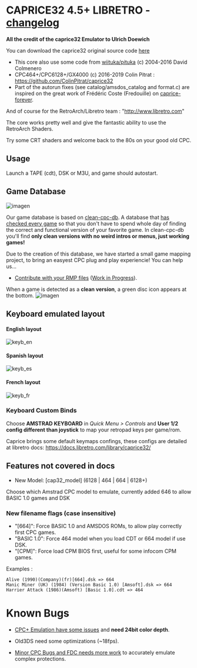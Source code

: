 # CAPRICE32 4.5+ LIBRETRO - [changelog](CHANGES.md)

**All the credit of the caprice32 Emulator to Ulrich Doewich**

You can download the caprice32 original source code [here](http://sourceforge.net/projects/caprice32/)

* This core also use some code from [wiituka/pituka](http://code.google.com/p/wiituka/) (c) 2004-2016 David Colmenero
* CPC464+/CPC6128+/GX4000 (c) 2016-2019 Colin Pitrat : https://github.com/ColinPitrat/caprice32
* Part of the autorun fixes (see catalog/amsdos_catalog and format.c) are inspired on the great work of Frédéric Coste (Fredouille) on [caprice-forever](https://www.cpc-power.com/cpcarchives/index.php?page=articles&num=445).

And of course for the RetroArch/Libretro team : "http://www.libretro.com"

The core works pretty well and give the fantastic ability to use the RetroArch Shaders.

Try some CRT shaders and welcome back to the 80s on your good old CPC.

## Usage

Launch a TAPE (cdt), DSK or M3U, and game should autostart.


## Game Database

![imagen](https://user-images.githubusercontent.com/560310/172238790-09ca924a-099c-4c45-a0be-1738b8d6fa6f.png)

Our game database is based on [clean-cpc-db](https://github.com/clean-cpc-db). A database that [has checked every game](https://github.com/libretro/libretro-cap32/issues/112) so that you don't have to spend whole day of finding the correct and functional version of your favorite game. In clean-cpc-db you'll find **only clean versions with no weird intros or menus, just working games!**

Due to the creation of this database, we have started a small game mapping project, to bring an easyest CPC plug and play experiencie! You can help us...

* [Contribute with your RMP files](https://github.com/libretro/libretro-cap32/wiki/%5Bcolaborate%5D-create-a-new-RMP-for-your-favorite-game!) ([Work in Progress](https://github.com/libretro/libretro-cap32/wiki/RMP:-Done)).

When a game is detected as a **clean version**, a green disc icon appears at the bottom.
![imagen](https://user-images.githubusercontent.com/560310/172237853-0a18ebee-be5e-4dec-90fa-e4ca7b77a2d7.png)


## Keyboard emulated layout
#### English layout
![keyb_en](https://user-images.githubusercontent.com/560310/54316312-abdeb180-45e0-11e9-9063-faf78fec9d6d.png)
#### Spanish layout
![keyb_es](https://user-images.githubusercontent.com/560310/54316295-9ff2ef80-45e0-11e9-9ae4-a2e3fb064600.png)
#### French layout
![keyb_fr](https://user-images.githubusercontent.com/560310/54316280-97021e00-45e0-11e9-91b5-da73a87534d6.png)


### Keyboard Custom Binds
Choose **AMSTRAD KEYBOARD** in _Quick Menu > Controls_ and **User 1/2 config different than joystick** to map your retropad keys per game/rom.

Caprice brings some default keymaps confings, these configs are detailed at libretro docs: https://docs.libretro.com/library/caprice32/

## Features not covered in docs

 * New Model: [cap32_model] (6128 | 464 | 664 | 6128+)

Choose which Amstrad CPC model to emulate, currently added 646 to allow BASIC 1.0 games and DSK

### New filename flags (case insensitive)

* "[664]": Force BASIC 1.0 and AMSDOS ROMs, to allow play correctly first CPC games.
* "BASIC 1.0": Force 464 model when you load CDT or 664 model if use DSK.
* "[CPM]": Force load CPM BIOS first, useful for some infocom CPM games.

Examples :

```
Alive (1990)(Company)(fr)[664].dsk => 664
Manic Miner (UK) (1984) (Version Basic 1.0) [Amsoft].dsk => 664
Harrier Attack (1986)(Amsoft) [Basic 1.0].cdt => 464
```

# Known Bugs

- [CPC+ Emulation have some issues](https://github.com/libretro/libretro-cap32/issues/59) and **need 24bit color depth**.

- Old3DS need some optimizations (~18fps).

- [Minor CPC Bugs and FDC needs more work](https://github.com/libretro/libretro-cap32/issues/110) to accurately emulate complex protections.
